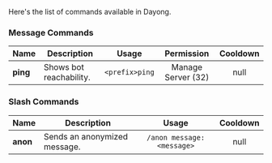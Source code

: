 Here's the list of commands available in Dayong.

### Message Commands

| Name                | Description                      | Usage          | Permission               | Cooldown |
| ------------------- | -------------------------------- | :------------: | :---------------------:  | :------: |
| **ping**            | Shows bot reachability.          | `<prefix>ping` |    Manage Server (32)    |   null   |

### Slash Commands

| Name                | Description                      | Usage                            | Cooldown  |
| ------------------- | -------------------------------- | :------------------------------: | :-------: |
| **anon**            | Sends an anonymized message.     | `/anon message: <message>`       |    null   |
